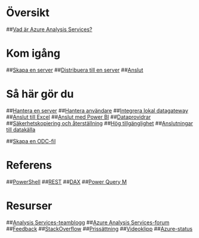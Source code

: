 # Översikt
##[Vad är Azure Analysis Services?](analysis-services-overview.md)

# Kom igång
##[Skapa en server](analysis-services-create-server.md)
##[Distribuera till en server](analysis-services-deploy.md)
##[Anslut](analysis-services-connect.md)

# Så här gör du 
##[Hantera en server](analysis-services-manage.md)
##[Hantera användare](analysis-services-manage-users.md)
##[Integrera lokal datagateway](analysis-services-gateway.md)
##[Anslut till Excel](analysis-services-connect-excel.md)
##[Anslut med Power BI](analysis-services-connect-pbi.md)
##[Dataprovidrar](analysis-services-data-providers.md)
##[Säkerhetskopiering och återställning](analysis-services-backup.md)
##[Hög tillgänglighet](analysis-services-bcdr.md)
##[Anslutningar till datakälla](analysis-services-datasource.md)

##[Skapa en ODC-fil](analysis-services-odc.md)

# Referens
##[PowerShell](analysis-services-powershell.md)
##[REST](https://docs.microsoft.com/rest/api/analysisservices/)
##[DAX](https://msdn.microsoft.com/library/gg413422.aspx)
##[Power Query M](https://msdn.microsoft.com/library/mt211003.aspx)

# Resurser
##[Analysis Services-teamblogg](https://blogs.msdn.microsoft.com/analysisservices/)
##[Azure Analysis Services-forum](https://social.msdn.microsoft.com/Forums/en-US/home?forum=AzureAnalysisServices)
##[Feedback](https://feedback.azure.com/forums/556165-azure-analysis-services)
##[StackOverflow](http://stackoverflow.com/questions/tagged/azure-analysis-services)
##[Prissättning](https://azure.microsoft.com/pricing/details/analysis-services/)
##[Videoklipp](https://azure.microsoft.com/resources/videos/index/?services=analysis-services&sort=newest)
##[Azure-status](https://azure.microsoft.com/status/)

